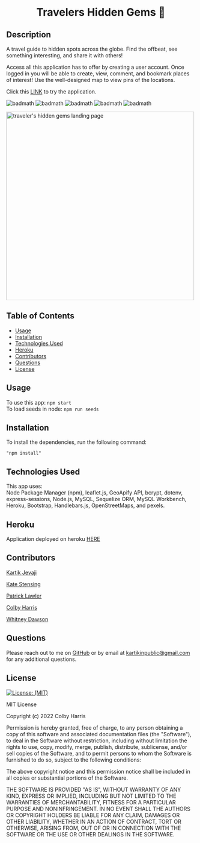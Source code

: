 <h1 align="center">Travelers Hidden Gems 👋</h1>

## Description

A travel guide to hidden spots across the globe. Find the offbeat, see something interesting, and share it with others!

Access all this application has to offer by creating a user account. Once logged in you will be able to create, view, comment, and bookmark places of interest! Use the well-designed map to view pins of the locations.

Click this [LINK](https://sleepy-woodland-16634.herokuapp.com/) to try the application.

![badmath](https://img.shields.io/github/license/nitrotap/travelers-hidden-gems) ![badmath](https://img.shields.io/github/languages/top/nitrotap/travelers-hidden-gems) ![badmath](https://img.shields.io/github/issues/nitrotap/travelers-hidden-gems) ![badmath](https://img.shields.io/github/forks/nitrotap/travelers-hidden-gems) ![badmath](https://img.shields.io/github/stars/nitrotap/travelers-hidden-gems)

<img width="500" alt="traveler's hidden gems landing page" src="public/assets/images/screenCap.JPG">

## Table of Contents

- [Usage](#usage)
- [Installation](#installation)
- [Technologies Used](#technologies-used)
- [Heroku](#heroku)
- [Contributors](#contributors)
- [Questions](#Questions)
- [License](#license)

## Usage

To use this app:
`npm start`  
To load seeds in node:
`npm run seeds`

## Installation

To install the dependencies, run the following command:

    "npm install"

## Technologies Used

This app uses:  
Node Package Manager (npm), leaflet.js, GeoApify API, bcrypt, dotenv, express-sessions, Node.js, MySQL, Sequelize ORM, MySQL Workbench, Heroku, Bootstrap, Handlebars.js, OpenStreetMaps, and pexels.

## Heroku

Application deployed on heroku [HERE](https://sleepy-woodland-16634.herokuapp.com/)

## Contributors

[Kartik Jevaji](https://github.com/nitrotap)

[Kate Stensing](https://github.com/kstensing)

[Patrick Lawler](https://github.com/pjlawler)

[Colby Harris](https://github.com/Harabushi)

[Whitney Dawson](https://github.com/whitneydawson123)

## Questions

Please reach out to me on [GitHub](https://github.com/nitrotap) or by email at kartikinpublic@gmail.com for any additional questions.

## License

[![License: (MIT)](https://img.shields.io/badge/License-MIT-yellow.svg)](https://choosealicense.com/licenses/mit/)

MIT License

Copyright (c) 2022 Colby Harris

Permission is hereby granted, free of charge, to any person obtaining a copy
of this software and associated documentation files (the "Software"), to deal
in the Software without restriction, including without limitation the rights
to use, copy, modify, merge, publish, distribute, sublicense, and/or sell
copies of the Software, and to permit persons to whom the Software is
furnished to do so, subject to the following conditions:

The above copyright notice and this permission notice shall be included in all
copies or substantial portions of the Software.

THE SOFTWARE IS PROVIDED "AS IS", WITHOUT WARRANTY OF ANY KIND, EXPRESS OR
IMPLIED, INCLUDING BUT NOT LIMITED TO THE WARRANTIES OF MERCHANTABILITY,
FITNESS FOR A PARTICULAR PURPOSE AND NONINFRINGEMENT. IN NO EVENT SHALL THE
AUTHORS OR COPYRIGHT HOLDERS BE LIABLE FOR ANY CLAIM, DAMAGES OR OTHER
LIABILITY, WHETHER IN AN ACTION OF CONTRACT, TORT OR OTHERWISE, ARISING FROM,
OUT OF OR IN CONNECTION WITH THE SOFTWARE OR THE USE OR OTHER DEALINGS IN THE
SOFTWARE.
